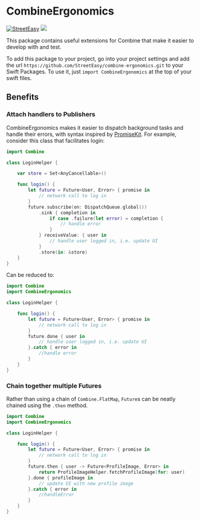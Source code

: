 # CombineErgonomics
[![StreetEasy](https://circleci.com/gh/StreetEasy/combine-ergonomics.svg?style=shield&circle-token=213a75d2855fa385609c78813b678aa8edcabd25)](https://app.circleci.com/pipelines/github/StreetEasy/combine-ergonomics)
![](https://img.shields.io/badge/spm-compatible-green.svg)

This package contains useful extensions for Combine that make it easier to develop with and test.

To add this package to your project, go into your project settings and add the url `https://github.com/StreetEasy/combine-ergonomics.git` to your Swift Packages. To use it, just `import CombineErgonomics` at the top of your swift files.

## Benefits

### Attach handlers to Publishers

CombineErgonomics makes it easier to dispatch background tasks and handle their errors, with syntax inspired by [PromiseKit](https://github.com/mxcl/PromiseKit). For example, consider this class that facilitates login:
```swift
import Combine

class LoginHelper {

    var store = Set<AnyCancellable>()

    func login() {
        let future = Future<User, Error> { promise in
            // network call to log in
        }
        future.subscribe(on: DispatchQueue.global())
            .sink { completion in
                if case .failure(let error) = completion {
                    // handle error
                }
            } receiveValue: { user in
                // handle user logged in, i.e. update UI
            }
            .store(in: &store)
    }
}
```

Can be reduced to:

```swift
import Combine
import CombineErgonomics

class LoginHelper { 

    func login() {
        let future = Future<User, Error> { promise in
            // network call to log in
        }
        future.done { user in
            // handle user logged in, i.e. update UI
        }.catch { error in
            //handle error
        }
    }
}
```

### Chain together multiple Futures

Rather than using a chain of `Combine.FlatMap`, `Future`s can be neatly chained using the `.then` method.

```swift
import Combine
import CombineErgonomics

class LoginHelper { 

    func login() {
        let future = Future<User, Error> { promise in
            // network call to log in
        }
        future.then { user -> Future<ProfileImage, Error> in
            return ProfileImageHelper.fetchProfileImage(for: user)
        }.done { profileImage in 
            // update UI with new profile image
        }.catch { error in
            //handleError
        }
    }
}
```
